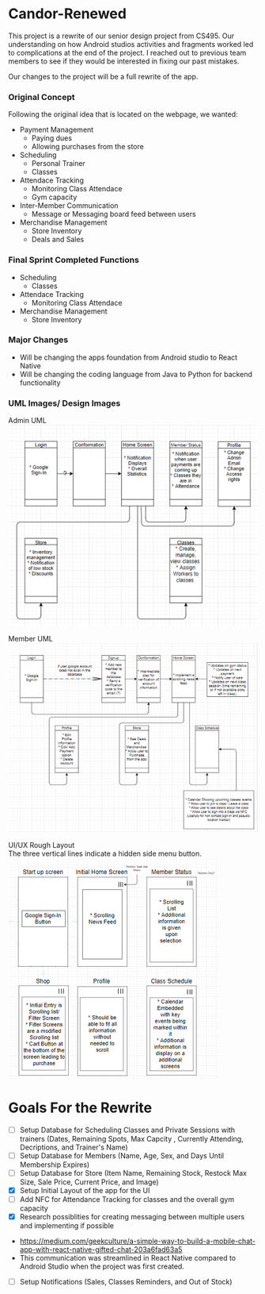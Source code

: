 # Candor-Renewed
This project is a rewrite of our senior design project from CS495. Our understanding on how Android studios activities
and fragments worked led to complications at the end of the project. I reached out to previous team members to see if 
they would be interested in fixing our past mistakes. 

Our changes to the project will be a full rewrite of the app.

### Original Concept
Following the original idea that is located on the webpage, we wanted:
- Payment Management
  * Paying dues
  * Allowing purchases from the store
- Scheduling
  * Personal Trainer 
  * Classes 
- Attendace Tracking
  * Monitoring Class Attendace
  * Gym capacity
- Inter-Member Communication
  * Message or Messaging board feed between users
- Merchandise Management
  * Store Inventory
  * Deals and Sales

### Final Sprint Completed Functions
- Scheduling 
  * Classes
- Attendace Tracking
  * Monitoring Class Attendace
- Merchandise Management
  * Store Inventory

### Major Changes
- Will be changing the apps foundation from Android studio to React Native
- Will be changing the coding language from Java to Python for backend functionality

### UML Images/ Design Images
Admin UML\
![Admin Version Layout](https://github.com/wlhoyt/Gym-Management-App/blob/main/adminLayout.PNG)

Member UML\
![Member Version Layout](https://github.com/wlhoyt/Gym-Management-App/blob/main/memberLayout.PNG)

UI/UX Rough Layout\
The three vertical lines indicate a hidden side menu button.\
![ui-ux Layout](https://github.com/wlhoyt/Gym-Management-App/blob/main/ui-uxLayout.PNG)

# Goals For the Rewrite
- [ ] Setup Database for Scheduling Classes and Private Sessions with trainers (Dates, Remaining Spots, Max Capcity ,
Currently Attending, Decriptions, and Trainer's Name) 
- [ ] Setup Database for Members (Name, Age, Sex, and Days Until Membership Expires)
- [ ] Setup Database for Store (Item Name, Remaining Stock, Restock Max Size, Sale Price, Current Price, and Image)  
- [X] Setup Initial Layout of the app for the UI
- [ ] Add NFC for Attendance Tracking for classes and the overall gym capacity
- [X] Research possiblities for creating messaging between multiple users and implementing if possible
* https://medium.com/geekculture/a-simple-way-to-build-a-mobile-chat-app-with-react-native-gifted-chat-203a6fad63a5
* This communication was streamlined in React Native compared to Android Studio when the project was first created. 
- [ ] Setup Notifications (Sales, Classes Reminders, and Out of Stock)
